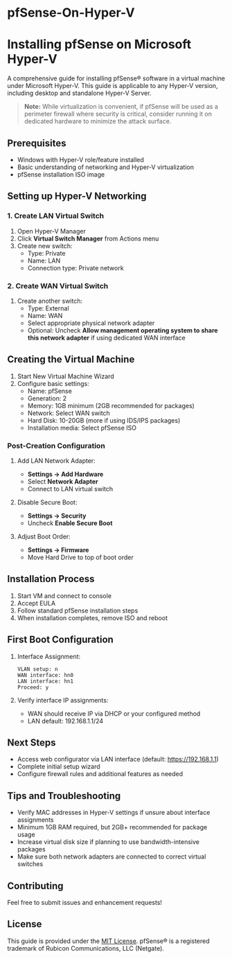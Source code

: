 # pfSense-On-Hyper-V 

# Installing pfSense on Microsoft Hyper-V

A comprehensive guide for installing pfSense® software in a virtual machine under Microsoft Hyper-V. This guide is applicable to any Hyper-V version, including desktop and standalone Hyper-V Server.

> **Note:** While virtualization is convenient, if pfSense will be used as a perimeter firewall where security is critical, consider running it on dedicated hardware to minimize the attack surface.

## Prerequisites

- Windows with Hyper-V role/feature installed
- Basic understanding of networking and Hyper-V virtualization
- pfSense installation ISO image

## Setting up Hyper-V Networking

### 1. Create LAN Virtual Switch
1. Open Hyper-V Manager
2. Click **Virtual Switch Manager** from Actions menu
3. Create new switch:
   - Type: Private
   - Name: LAN
   - Connection type: Private network

### 2. Create WAN Virtual Switch
1. Create another switch:
   - Type: External
   - Name: WAN
   - Select appropriate physical network adapter
   - Optional: Uncheck **Allow management operating system to share this network adapter** if using dedicated WAN interface

## Creating the Virtual Machine

1. Start New Virtual Machine Wizard
2. Configure basic settings:
   - Name: pfSense
   - Generation: 2
   - Memory: 1GB minimum (2GB recommended for packages)
   - Network: Select WAN switch
   - Hard Disk: 10-20GB (more if using IDS/IPS packages)
   - Installation media: Select pfSense ISO

### Post-Creation Configuration

1. Add LAN Network Adapter:
   - **Settings → Add Hardware**
   - Select **Network Adapter**
   - Connect to LAN virtual switch

2. Disable Secure Boot:
   - **Settings → Security**
   - Uncheck **Enable Secure Boot**

3. Adjust Boot Order:
   - **Settings → Firmware**
   - Move Hard Drive to top of boot order

## Installation Process

1. Start VM and connect to console
2. Accept EULA
3. Follow standard pfSense installation steps
4. When installation completes, remove ISO and reboot

## First Boot Configuration

1. Interface Assignment:
   ```
   VLAN setup: n
   WAN interface: hn0
   LAN interface: hn1
   Proceed: y
   ```

2. Verify interface IP assignments:
   - WAN should receive IP via DHCP or your configured method
   - LAN default: 192.168.1.1/24

## Next Steps

- Access web configurator via LAN interface (default: https://192.168.1.1)
- Complete initial setup wizard
- Configure firewall rules and additional features as needed

## Tips and Troubleshooting

- Verify MAC addresses in Hyper-V settings if unsure about interface assignments
- Minimum 1GB RAM required, but 2GB+ recommended for package usage
- Increase virtual disk size if planning to use bandwidth-intensive packages
- Make sure both network adapters are connected to correct virtual switches

## Contributing

Feel free to submit issues and enhancement requests!

## License

This guide is provided under the [MIT License](LICENSE). pfSense® is a registered trademark of Rubicon Communications, LLC (Netgate).
